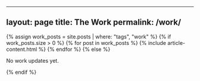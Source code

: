 
---
layout: page
title: The Work
permalink: /work/
---

<div class="container">
	<div class="row">
	{% assign work_posts = site.posts | where: "tags", "work" %}
	{% if work_posts.size > 0 %}
		{% for post in work_posts %}
			{% include article-content.html %}
		{% endfor %}
	{% else %}
		<p>No work updates yet.</p>
	{% endif %}
	</div>
</div>
